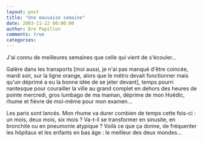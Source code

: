 ```yaml
---
layout: post
title: "Une mauvaise semaine"
date: 2003-11-22 00:00:00
author: Dre Papillon
comments: true
categories: 
---
```



J'ai connu de meilleures semaines que celle qui vient de s'écouler...

Galère dans les transports [moi aussi, je n'ai pas manqué d'être coincée, mardi soir, sur la ligne orange, alors que le métro devait fonctionner mais qu'un déprimé a eu la bonne idée de se jeter devant], temps pourri nantesque pour courailler la ville au grand complet en dehors des heures de pointe mercredi, gros lumbago de ma maman, déprime de mon Hoëdic, rhume et fièvre de moi-même pour mon examen...

Les paris sont lancés.  Mon rhume va durer combien de temps cette fois-ci : un mois, deux mois, six mois ?  Va-t-il se transformer en sinusite, en bronchite ou en pneumonie atypique ?  Voilà ce que ça donne, de fréquenter les hôpitaux et les enfants en bas âge : le meilleur des deux mondes...